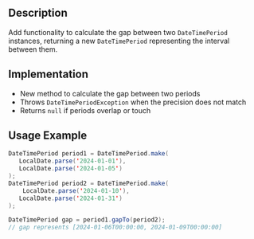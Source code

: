 ## Description

Add functionality to calculate the gap between two `DateTimePeriod` instances, returning a new `DateTimePeriod` representing the interval between them.

## Implementation

- New method to calculate the gap between two periods
- Throws `DateTimePeriodException` when the precision does not match
- Returns `null` if periods overlap or touch

## Usage Example

```java
DateTimePeriod period1 = DateTimePeriod.make(
   LocalDate.parse('2024-01-01'),
   LocalDate.parse('2024-01-05')
);
DateTimePeriod period2 = DateTimePeriod.make(
    LocalDate.parse('2024-01-10'),
   LocalDate.parse('2024-01-31')
);

DateTimePeriod gap = period1.gapTo(period2);
// gap represents [2024-01-06T00:00:00, 2024-01-09T00:00:00]
```

